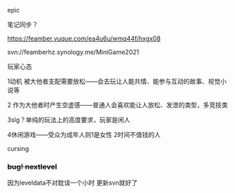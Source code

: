 epic

笔记同步？





https://feamber.yuque.com/ea4u6u/wmq44f/hxgx08



svn://feamberhz.synology.me/MiniGame2021





























玩家心态

1动机 被大他者支配需要放松——会去玩让人能共情、能参与互动的故事、视觉小说等

2 作为大他者时产生空虚感——普通人会喜欢能让人放松、发泄的类型，多竞技类

3slg？单纯的玩法上的高度要求，玩家是闲人

4休闲游戏——受众为成年人则1是女性 2时间不值钱的人



cursing

### ~~bug! nextlevel~~

因为leveldata不对耽误一个小时 更新svn就好了

